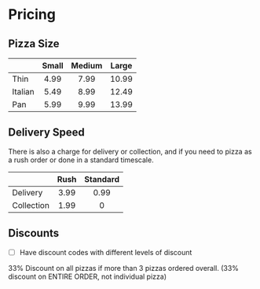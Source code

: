 # Pricing

## Pizza Size

|         | Small | Medium | Large |
|---------|:-----:|:------:|:-----:|
| Thin    |  4.99 |  7.99  | 10.99 |
| Italian |  5.49 |  8.99  | 12.49 |
| Pan     |  5.99 |  9.99  | 13.99 |

## Delivery Speed

There is also a charge for delivery or collection, and if you need to pizza as a rush order or done in a standard timescale.

|            | Rush | Standard |
|------------|:----:|:--------:|
| Delivery   | 3.99 |   0.99   |
| Collection | 1.99 |     0    |

## Discounts
- [ ] Have discount codes with different levels of discount

33% Discount on all pizzas if more than 3 pizzas ordered overall. (33% discount on ENTIRE ORDER, not individual pizza)
